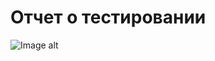 # Отчет о тестировании
![Image alt](https://github.com/https://raw.githubusercontent.com/IlyaKonoplitsky/Konoplitsky/d59529c0e923c7c6b71ccd40854c2b05c15ebafb/one.png)
